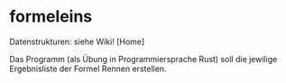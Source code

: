 # formeleins

Datenstrukturen: siehe Wiki!
[Home]

Das Programm (als Übung in Programmiersprache Rust) soll die jewilige Ergebnisliste der Formel Rennen erstellen.  
